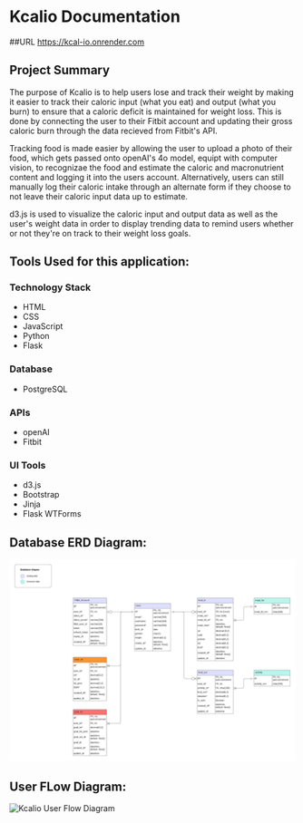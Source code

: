 # Kcalio Documentation

##URL
https://kcal-io.onrender.com

## Project Summary
The purpose of Kcalio is to help users lose and track their weight by making it easier to track their caloric input (what you eat) and output (what you burn) to ensure that a caloric deficit is maintained for weight loss. This is done by connecting the user to their Fitbit account and updating their gross caloric burn through the data recieved from Fitbit's API.
 
Tracking food is made easier by allowing the user to upload a photo of their food, which gets passed onto openAI's 4o model, equipt with computer vision, to recognizae the food and estimate the caloric and macronutrient content and logging it into the users account. Alternatively, users can still manually log their caloric intake through an alternate form if they choose to not leave their caloric input data up to estimate.

d3.js is used to visualize the caloric input and output data as well as the user's weight data in order to display trending data to remind users whether or not they're on track to their weight loss goals.

## Tools Used for this application:

### Technology Stack
- HTML
- CSS
- JavaScript
- Python
- Flask

### Database
- PostgreSQL

### APIs
- openAI
- Fitbit

### UI Tools
- d3.js
- Bootstrap
- Jinja
- Flask WTForms

## Database ERD Diagram:
![Kcalio ERD Diagram](/static/images/kcalio%20ERD.jpeg "Kcalio ERD Diagram")

## User FLow Diagram:
![Kcalio User Flow Diagram](static/images/Kcalio%20User%20Flow.jpg "Kcalio User Flow Diagram")